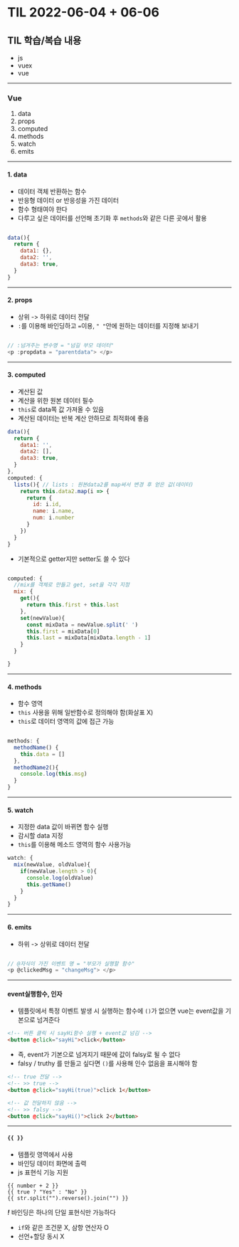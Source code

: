 # TIL 2022-06-04 + 06-06

## TIL 학습/복습 내용

- js
- vuex
- vue

---

### Vue

1. data
1. props
1. computed
1. methods
1. watch
1. emits

---

#### 1. data

- 데이터 객체 반환하는 함수
- 반응형 데이터 or 반응성을 가진 데이터
- 함수 형태여야 한다
- 다루고 싶은 데이터를 선언해 초기화 후 `methods`와 같은 다른 곳에서 활용

```js

data(){
  return {
    data1: {},
    data2: '',
    data3: true,
  }
}

```

---

#### 2. props

- 상위 -> 하위로 데이터 전달
- `:`를 이용해 바인딩하고 `=`이용, `" "`안에 원하는 데이터를 지정해 보내기

```js

// :넘겨주는 변수명 = "넘길 부모 데이터"
<p :propdata = "parentdata"> </p>

```

---

#### 3. computed

- 계산된 값
- 계산을 위한 원본 데이터 필수
- `this`로 data쪽 값 가져올 수 있음
- 계산된 데이터는 반복 계산 안하므로 최적화에 좋음

```js
data(){
  return {
    data1: '',
    data2: [],
    data3: true,
  }
},
computed: {
  lists(){ // lists : 원본data2를 map써서 변경 후 얻은 값(데이터)
    return this.data2.map(i => {
      return {
        id: i.id,
        name: i.name,
        num: i.number
      }
    })
  }
}
```

- 기본적으로 getter지만 setter도 쓸 수 있다

```js

computed: {
  //mix를 객체로 만들고 get, set을 각각 지정
  mix: {
    get(){
      return this.first + this.last
    },
    set(newValue){
      const mixData = newValue.split(' ')
      this.first = mixData[0]
      this.last = mixData[mixData.length - 1]
    }
  }

}
```

---

#### 4. methods

- 함수 영역
- `this` 사용을 위해 일반함수로 정의해야 함(화살표 X)
- `this`로 데이터 영역의 값에 접근 가능

```js

methods: {
  methodName() {
    this.data = []
  },
  methodName2(){
    console.log(this.msg)
  }
}

```

---

#### 5. watch

- 지정한 data 값이 바뀌면 함수 실행
- 감시할 data 지정
- `this`를 이용해 메소드 영역의 함수 사용가능

```js
watch: {
  mix(newValue, oldValue){
    if(newValue.length > 0){
      console.log(oldValue)
      this.getName()
    }
  }
}
```

---

#### 6. emits

- 하위 -> 상위로 데이터 전달

```js

// @자식이 가진 이벤트 명 = "부모가 실행할 함수"
<p @clickedMsg = "changeMsg"> </p>

```

---

#### event실행함수, 인자

- 템플릿에서 특정 이벤트 발생 시 실행하는 함수에 `()`가 없으면 vue는 event값을 기본으로 넘겨준다

```html
<!-- 버튼 클릭 시 sayHi함수 실행 + event값 넘김 -->
<button @click="sayHi">click</button>
```

- 즉, event가 기본으로 넘겨지기 때문에 값이 falsy로 될 수 없다
- falsy / truthy 를 만들고 싶다면 `()`를 사용해 인수 없음을 표시해야 함

```html
<!-- true 전달 -->
<!-- >> true -->
<button @click="sayHi(true)">click 1</button>

<!-- 값 전달하지 않음 -->
<!-- >> falsy -->
<button @click="sayHi()">click 2</button>
```

---

#### `{{ }}`

- 템플릿 영역에서 사용
- 바인딩 데이터 화면에 출력
- js 표현식 기능 지원

```
{{ number + 2 }}
{{ true ? "Yes" : "No" }}
{{ str.split("").reverse().join("") }}
```

**_!_** 바인딩은 하나의 단일 표현식만 가능하다

- `if`와 같은 조건문 X, 삼항 연산자 O
- 선언+할당 동시 X
